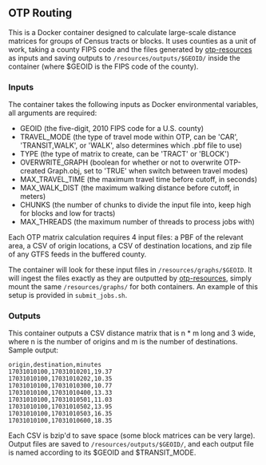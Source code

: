 ## OTP Routing

This is a Docker container designed to calculate large-scale distance matrices for groups of Census tracts or blocks. It uses counties as a unit of work, taking a county FIPS code and the files generated by [otp-resources](https://github.com/dfsnow/otp-resources) as inputs and saving outputs to `/resources/outputs/$GEOID/` inside the container (where $GEOID is the FIPS code of the county).

### Inputs
The container takes the following inputs as Docker environmental variables, all arguments are required:

- GEOID (the five-digit, 2010 FIPS code for a U.S. county)
- TRAVEL_MODE (the type of travel mode within OTP, can be 'CAR', 'TRANSIT,WALK', or 'WALK', also determines which .pbf file to use) 
- TYPE (the type of matrix to create, can be 'TRACT' or 'BLOCK')
- OVERWRITE_GRAPH (boolean for whether or not to overwrite OTP-created Graph.obj, set to 'TRUE' when switch between travel modes)
- MAX_TRAVEL_TIME (the maximum travel time before cutoff, in seconds) 
- MAX_WALK_DIST (the maximum walking distance before cutoff, in meters)
- CHUNKS (the number of chunks to divide the input file into, keep high for blocks and low for tracts)
- MAX_THREADS (the maximum number of threads to process jobs with)

Each OTP matrix calculation requires 4 input files: a PBF of the relevant area, a CSV of origin locations, a CSV of destination locations, and zip file of any GTFS feeds in the buffered county.

The container will look for these input files in `/resources/graphs/$GEOID`. It will ingest the files exactly as they are outputted by [otp-resources](https://github.com/dfsnow/otp-resources), simply mount the same `/resources/graphs/` for both containers. An example of this setup is provided in `submit_jobs.sh`.

### Outputs
This container outputs a CSV distance matrix that is n * m long and 3 wide, where n is the number of origins and m is the number of destinations. Sample output:

```
origin,destination,minutes
17031010100,17031010201,19.37
17031010100,17031010202,10.35
17031010100,17031010300,10.77
17031010100,17031010400,13.33
17031010100,17031010501,11.03
17031010100,17031010502,13.95
17031010100,17031010503,16.35
17031010100,17031010600,18.35
```

Each CSV is bzip'd to save space (some block matrices can be very large). Output files are saved to `/resources/outputs/$GEOID/`, and each output file is named according to its $GEOID and $TRANSIT_MODE. 


